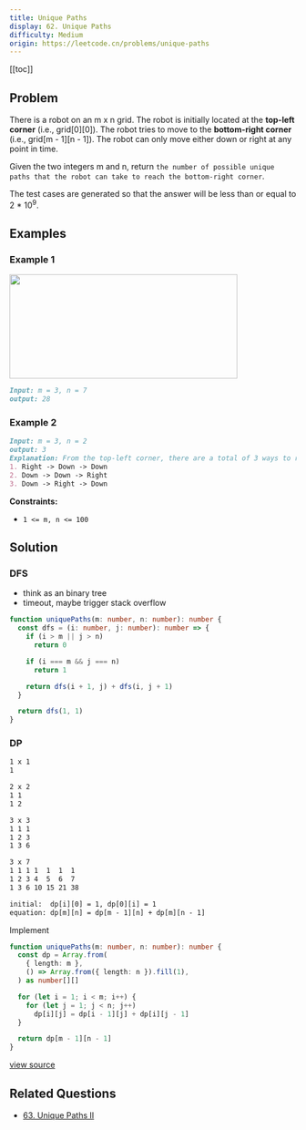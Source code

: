 ```yaml
---
title: Unique Paths
display: 62. Unique Paths
difficulty: Medium
origin: https://leetcode.cn/problems/unique-paths
---
```


[[toc]]

## Problem

There is a robot on an m x n grid. The robot is initially located at the **top-left corner** (i.e., grid[0][0]). The robot tries to move to the **bottom-right corner** (i.e., grid[m - 1][n - 1]). The robot can only move either down or right at any point in time.

Given the two integers m and n, return `the number of possible unique paths that the robot can take to reach the bottom-right corner`.

The test cases are generated so that the answer will be less than or equal to 2 * 10<sup>9</sup>.

## Examples

### Example 1

<img src="https://assets.leetcode.com/uploads/2018/10/22/robot_maze.png" style="width: 400px; height: 183px;" />

```md
Input: m = 3, n = 7
output: 28
```

### Example 2

```md
Input: m = 3, n = 2
output: 3
Explanation: From the top-left corner, there are a total of 3 ways to reach the bottom-right corner:
1. Right -> Down -> Down
2. Down -> Down -> Right
3. Down -> Right -> Down
```

**Constraints:**

- <code>1 &lt;= m, n &lt;= 100</code>

## Solution

### DFS

- think as an binary tree
- timeout, maybe trigger stack overflow

```ts
function uniquePaths(m: number, n: number): number {
  const dfs = (i: number, j: number): number => {
    if (i > m || j > n)
      return 0

    if (i === m && j === n)
      return 1

    return dfs(i + 1, j) + dfs(i, j + 1)
  }

  return dfs(1, 1)
}
```

### DP

```txt
1 x 1
1

2 x 2
1 1
1 2

3 x 3
1 1 1
1 2 3
1 3 6

3 x 7
1 1 1 1  1  1  1
1 2 3 4  5  6  7
1 3 6 10 15 21 38

initial:  dp[i][0] = 1, dp[0][i] = 1
equation: dp[m][n] = dp[m - 1][n] + dp[m][n - 1]
```

Implement

```ts
function uniquePaths(m: number, n: number): number {
  const dp = Array.from(
    { length: m },
    () => Array.from({ length: n }).fill(1),
  ) as number[][]

  for (let i = 1; i < m; i++) {
    for (let j = 1; j < n; j++)
      dp[i][j] = dp[i - 1][j] + dp[i][j - 1]
  }

  return dp[m - 1][n - 1]
}
```

[view source](https://leetcode.cn/problems/unique-paths)

## Related Questions

- [63. Unique Paths II](/algorithms/dynamic-programming/063)
